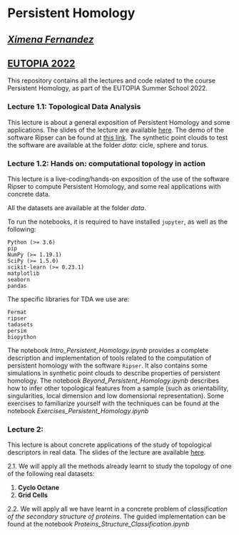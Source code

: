 # Persistent Homology
##  <a href="https://ximenafernandez.github.io/">  _Ximena Fernandez_ </a>
## <a href="https://eutopia.unitn.eu/eutopia-summer-school/"> EUTOPIA 2022 </a>

<!--<img src="figures/filtration_circle.gif" width="300" height="300" class="center"/>-->

This repository contains all the lectures and code related to the course Persistent Homology, as part of the EUTOPIA Summer School 2022.

### Lecture 1.1: Topological Data Analysis
This lecture is about a general exposition of Persistent Homology and some applications. The slides of the lecture are available <a href="https://ximenafernandez.github.io/reveal.js-presentations/slides/PersistentHomology_EUTOPIA.html#/"> here</a>.
The demo of the software Ripser can be found at <a href="https://live.ripser.org/"> this link</a>. The synthetic point clouds to test the software are available at the folder _data_: cicle, sphere and torus.


### Lecture 1.2: Hands on: computational topology in action
This lecture is a live-coding/hands-on exposition of the use of the software Ripser to compute Persistent Homology, and some real applications with concrete data.

 All the datasets are available at the folder _data_.

 To run the notebooks, it is required to have installed ```jupyter```, as well as the following:
 ``` 
Python (>= 3.6)
pip
NumPy (>= 1.19.1)
SciPy (>= 1.5.0)
scikit-learn (>= 0.23.1)
matplotlib
seaborn
pandas

```

The specific libraries for TDA we use are:
```
Fermat
ripser
tadasets
persim
biopython
```

The notebook _Intro_Persistent_Homology.ipynb_ provides a complete description and implementation of tools related to the computation of persistent homology with the software ```Ripser```. It also contains  some simulations in synthetic point clouds to describe properties of persistent homology. The notebook _Beyond_Persistent_Homology.ipynb_ describes how to infer other topological features from a sample (such as orientability, singularities, local dimension and low domensional representation).
Some exercises to familiarize yourself with the techniques can be found at the notebook _Exercises_Persistent_Homology.ipynb_

### Lecture 2: 
This lecture is about concrete applications of the study of topological descriptors in real data. The slides of the lecture are available <a href="https://ximenafernandez.github.io/reveal.js-presentations/slides/Data_Sets_Persistent_Homology.html#/"> here</a>.

2.1. We will apply all the methods already learnt to study the topology of one of the following real datasets:
1. **Cyclo Octane**
2. **Grid Cells**

2.2. We will apply all we have learnt in a concrete problem of _classification of the secondary structure of proteins_. The guided implementation can be found at the notebook
 _Proteins_Structure_Classification.ipynb_ 


